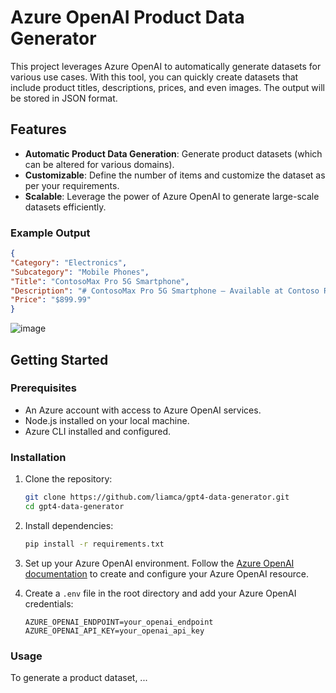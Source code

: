# Azure OpenAI Product Data Generator  
  
This project leverages Azure OpenAI to automatically generate datasets for various use cases. With this tool, you can quickly create datasets that include product titles, descriptions, prices, and even images. The output will be stored in JSON format.
  
## Features  
  
- **Automatic Product Data Generation**: Generate product datasets (which can be altered for various domains).  
- **Customizable**: Define the number of items and customize the dataset as per your requirements.  
- **Scalable**: Leverage the power of Azure OpenAI to generate large-scale datasets efficiently.  

### Example Output

```json
{
"Category": "Electronics",
"Subcategory": "Mobile Phones",
"Title": "ContosoMax Pro 5G Smartphone",
"Description": "# ContosoMax Pro 5G Smartphone – Available at Contoso Retail\n\n## Overview\n\nExperience the future of mobile technology today with the ContosoMax Pro 5G Smartphone, exclusively available at Contoso Retail. This cutting-edge device redefines excellence in the world of smartphones, offering unbeatable performance, stunning design, and unparalleled connectivity. Whether you're a tech enthusiast, a professional on the go, or a casual user, the ContosoMax Pro 5G is designed to meet all your needs with finesse and style.\n\n## Key Features\n\n### Blazing-Fast 5G Connectivity\nStay ahead of the curve with next-generation 5G connectivity. Enjoy lightning-fast downloads, seamless streaming, and superior network reliability. The ContosoMax Pro 5G ensures you're always connected at top speeds, no matter where you are.\n\n### Brilliant Display\nImmerse yourself in vibrant colors and crystal-clear visuals with the 6.7-inch Super AMOLED display. Whether you're watching videos, playing games, or browsing the web, the Full HD+ resolution ensures a stunning visual experience.\n\n### Powerful Performance\nEquipped with the latest Octa-core processor and 8GB of RAM, the ContosoMax Pro 5G delivers exceptional speed and responsiveness. Multitask with ease, run demanding apps, and enjoy a lag-free experience.\n\n### Pro-Grade Camera System\nCapture life's moments in extraordinary detail with the 64MP quad-camera system. Featuring a wide-angle lens, ultra-wide lens, macro lens, and depth sensor, this smartphone lets you take breathtaking photos and videos in any scenario. The 32MP front camera ensures you look your best in every selfie and video call.\n\n### Long-Lasting Battery\nStay powered throughout your day with the 4500mAh battery. Whether you're working, playing, or streaming, the ContosoMax Pro 5G provides hours of uninterrupted usage. Plus, with fast charging capabilities, you can quickly recharge and get back to what matters most.\n\n### Sleek Design\nThe ContosoMax Pro 5G is a true blend of form and function. Its sleek, ergonomic design fits comfortably in your hand, while the premium glass and metal finish exude sophistication and style. Choose from a range of stunning colors to match your personal aesthetic.\n\n### Advanced Security\nProtect your data with advanced security features including facial recognition and an in-display fingerprint sensor. Your information stays secure, and you can unlock your device with a simple glance or touch.\n\n## Specifications\n\n- **Display:** 6.7-inch Super AMOLED, Full HD+\n- **Processor:** Octa-core\n- **RAM:** 8GB\n- **Storage:** 128GB (expandable up to 1TB via microSD)\n- **Rear Camera:** 64MP (wide) + 12MP (ultra-wide) + 5MP (macro) + 5MP (depth)\n- **Front Camera:** 32MP\n- **Battery:** 4500mAh with fast charging\n- **Operating System:** Android 11\n- **Connectivity:** 5G, Wi-Fi 6, Bluetooth 5.2, NFC\n- **Security:** Facial recognition, In-display fingerprint sensor\n- **Colors Available:** Midnight Black, Glacial Blue, Sunrise Gold\n\n## Why Choose ContosoMax Pro 5G?\n\nAt Contoso Retail, we strive to bring you the latest and greatest in technology. The ContosoMax Pro 5G Smartphone stands out for its exceptional performance, stunning visuals, and advanced features. Perfect for anyone looking to upgrade their mobile experience, it is the ultimate choice for staying connected and productive in today's fast-paced world.\n\nVisit your nearest Contoso Retail store or shop online to get your hands on the ContosoMax Pro 5G Smartphone today. Elevate your mobile experience with ContosoMax Pro 5G – where innovation meets elegance.",
"Price": "$899.99"
}
```

![image](https://github.com/user-attachments/assets/ba359cd7-7a28-4c30-8662-e977a1704633)


## Getting Started  
  
### Prerequisites  
  
- An Azure account with access to Azure OpenAI services.  
- Node.js installed on your local machine.  
- Azure CLI installed and configured.  
  
### Installation  
  
1. Clone the repository:  
  
    ```sh  
    git clone https://github.com/liamca/gpt4-data-generator.git
    cd gpt4-data-generator  
    ```  
  
2. Install dependencies:  
  
    ```sh  
    pip install -r requirements.txt  
    ```  
  
3. Set up your Azure OpenAI environment. Follow the [Azure OpenAI documentation](https://docs.microsoft.com/en-us/azure/cognitive-services/openai/) to create and configure your Azure OpenAI resource.  
  
4. Create a `.env` file in the root directory and add your Azure OpenAI credentials:  
  
    ```plaintext  
    AZURE_OPENAI_ENDPOINT=your_openai_endpoint  
    AZURE_OPENAI_API_KEY=your_openai_api_key  
    ```  
  
### Usage  
  
To generate a product dataset, ...



